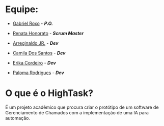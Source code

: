 # Equipe:
- [Gabriel Roxo](https://github.com/Kanekovisks/) - ***P.O.***

- [Renata Honorato](https://github.com/reh2212) - ***Scrum Master***

- [Arreginaldo JR.](https://github.com/arreginaldo) - ***Dev***

- [Camila Dos Santos](https://github.com/camilape-dev) - ***Dev***

- [Erika Cordeiro](https://github.com/apserika) - ***Dev***

- [Paloma Rodrigues]() - ***Dev***

# O que é o HighTask?
É um projeto acadêmico que procura criar o protótipo de um software de Gerenciamento de Chamados com a implementação de uma IA para automação.
